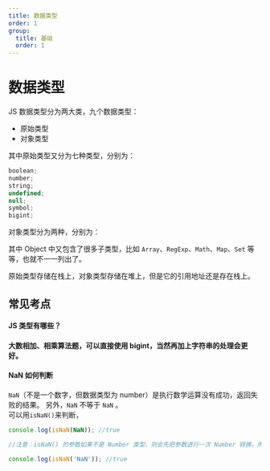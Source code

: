 ```yaml
---
title: 数据类型
order: 1
group:
  title: 基础
  order: 1
---
```


# 数据类型

JS 数据类型分为两大类，九个数据类型：

- 原始类型
- 对象类型

其中原始类型又分为七种类型，分别为：

```javascript
boolean;
number;
string;
undefined;
null;
symbol;
bigint;
```

对象类型分为两种，分别为：

其中 Object 中又包含了很多子类型，比如 `Array`、`RegExp`、`Math`、`Map`、`Set` 等等，也就不一一列出了。

原始类型存储在栈上，对象类型存储在堆上，但是它的引用地址还是存在栈上。

## 常见考点

#### JS 类型有哪些？

#### 大数相加、相乘算法题，可以直接使用 bigint，当然再加上字符串的处理会更好。

#### NaN 如何判断

`NaN`（不是一个数字，但数据类型为 number）是执行数学运算没有成功，返回失败的结果。 另外，`NaN` 不等于 `NaN` 。  
可以用`isNaN()`来判断，

```javascript
console.log(isNaN(NaN)); //true

//注意：isNaN() 的参数如果不是 Number 类型，则会先把参数进行一次 Number 转换，所以如果直接使用，当传入字符串时，也会返回 true

console.log(isNaN('NaN')); //true
```
